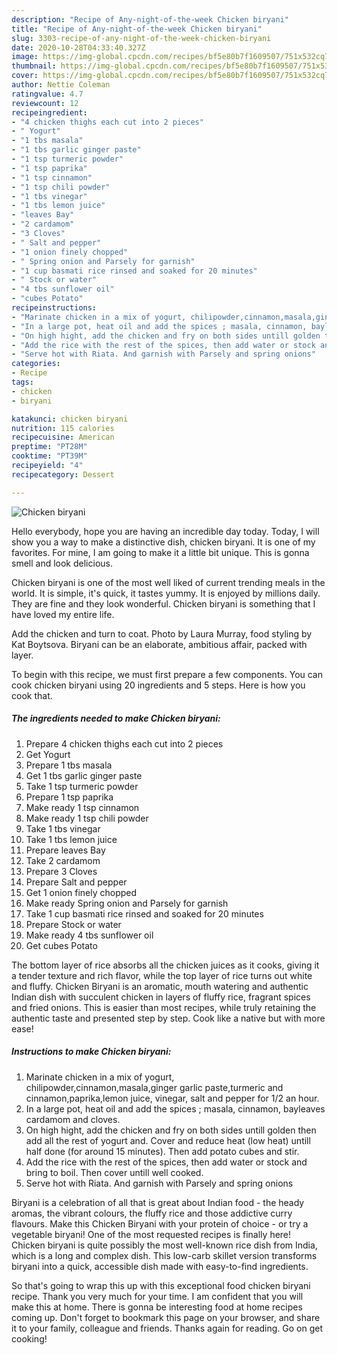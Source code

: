 ```yaml
---
description: "Recipe of Any-night-of-the-week Chicken biryani"
title: "Recipe of Any-night-of-the-week Chicken biryani"
slug: 3303-recipe-of-any-night-of-the-week-chicken-biryani
date: 2020-10-28T04:33:40.327Z
image: https://img-global.cpcdn.com/recipes/bf5e80b7f1609507/751x532cq70/chicken-biryani-recipe-main-photo.jpg
thumbnail: https://img-global.cpcdn.com/recipes/bf5e80b7f1609507/751x532cq70/chicken-biryani-recipe-main-photo.jpg
cover: https://img-global.cpcdn.com/recipes/bf5e80b7f1609507/751x532cq70/chicken-biryani-recipe-main-photo.jpg
author: Nettie Coleman
ratingvalue: 4.7
reviewcount: 12
recipeingredient:
- "4 chicken thighs each cut into 2 pieces"
- " Yogurt"
- "1 tbs masala"
- "1 tbs garlic ginger paste"
- "1 tsp turmeric powder"
- "1 tsp paprika"
- "1 tsp cinnamon"
- "1 tsp chili powder"
- "1 tbs vinegar"
- "1 tbs lemon juice"
- "leaves Bay"
- "2 cardamom"
- "3 Cloves"
- " Salt and pepper"
- "1 onion finely chopped"
- " Spring onion and Parsely for garnish"
- "1 cup basmati rice rinsed and soaked for 20 minutes"
- " Stock or water"
- "4 tbs sunflower oil"
- "cubes Potato"
recipeinstructions:
- "Marinate chicken in a mix of yogurt, chilipowder,cinnamon,masala,ginger garlic paste,turmeric and cinnamon,paprika,lemon juice, vinegar, salt and pepper for 1/2 an hour."
- "In a large pot, heat oil and add the spices ; masala, cinnamon, bayleaves cardamom and cloves."
- "On high hight, add the chicken and fry on both sides untill golden then add all the rest of yogurt and. Cover and reduce heat (low heat) untill half done (for around 15 minutes). Then add potato cubes and stir."
- "Add the rice with the rest of the spices, then add water or stock and bring to boil. Then cover untill well cooked."
- "Serve hot with Riata. And garnish with Parsely and spring onions"
categories:
- Recipe
tags:
- chicken
- biryani

katakunci: chicken biryani 
nutrition: 115 calories
recipecuisine: American
preptime: "PT28M"
cooktime: "PT39M"
recipeyield: "4"
recipecategory: Dessert

---
```



![Chicken biryani](https://img-global.cpcdn.com/recipes/bf5e80b7f1609507/751x532cq70/chicken-biryani-recipe-main-photo.jpg)

Hello everybody, hope you are having an incredible day today. Today, I will show you a way to make a distinctive dish, chicken biryani. It is one of my favorites. For mine, I am going to make it a little bit unique. This is gonna smell and look delicious.

Chicken biryani is one of the most well liked of current trending meals in the world. It is simple, it's quick, it tastes yummy. It is enjoyed by millions daily. They are fine and they look wonderful. Chicken biryani is something that I have loved my entire life.

Add the chicken and turn to coat. Photo by Laura Murray, food styling by Kat Boytsova. Biryani can be an elaborate, ambitious affair, packed with layer.


To begin with this recipe, we must first prepare a few components. You can cook chicken biryani using 20 ingredients and 5 steps. Here is how you cook that.

<!--inarticleads1-->

##### The ingredients needed to make Chicken biryani:

1. Prepare 4 chicken thighs each cut into 2 pieces
1. Get  Yogurt
1. Prepare 1 tbs masala
1. Get 1 tbs garlic ginger paste
1. Take 1 tsp turmeric powder
1. Prepare 1 tsp paprika
1. Make ready 1 tsp cinnamon
1. Make ready 1 tsp chili powder
1. Take 1 tbs vinegar
1. Take 1 tbs lemon juice
1. Prepare leaves Bay
1. Take 2 cardamom
1. Prepare 3 Cloves
1. Prepare  Salt and pepper
1. Get 1 onion finely chopped
1. Make ready  Spring onion and Parsely for garnish
1. Take 1 cup basmati rice rinsed and soaked for 20 minutes
1. Prepare  Stock or water
1. Make ready 4 tbs sunflower oil
1. Get cubes Potato


The bottom layer of rice absorbs all the chicken juices as it cooks, giving it a tender texture and rich flavor, while the top layer of rice turns out white and fluffy. Chicken Biryani is an aromatic, mouth watering and authentic Indian dish with succulent chicken in layers of fluffy rice, fragrant spices and fried onions. This is easier than most recipes, while truly retaining the authentic taste and presented step by step. Cook like a native but with more ease! 

<!--inarticleads2-->

##### Instructions to make Chicken biryani:

1. Marinate chicken in a mix of yogurt, chilipowder,cinnamon,masala,ginger garlic paste,turmeric and cinnamon,paprika,lemon juice, vinegar, salt and pepper for 1/2 an hour.
1. In a large pot, heat oil and add the spices ; masala, cinnamon, bayleaves cardamom and cloves.
1. On high hight, add the chicken and fry on both sides untill golden then add all the rest of yogurt and. Cover and reduce heat (low heat) untill half done (for around 15 minutes). Then add potato cubes and stir.
1. Add the rice with the rest of the spices, then add water or stock and bring to boil. Then cover untill well cooked.
1. Serve hot with Riata. And garnish with Parsely and spring onions


Biryani is a celebration of all that is great about Indian food - the heady aromas, the vibrant colours, the fluffy rice and those addictive curry flavours. Make this Chicken Biryani with your protein of choice - or try a vegetable biryani! One of the most requested recipes is finally here! Chicken biryani is quite possibly the most well-known rice dish from India, which is a long and complex dish. This low-carb skillet version transforms biryani into a quick, accessible dish made with easy-to-find ingredients. 

So that's going to wrap this up with this exceptional food chicken biryani recipe. Thank you very much for your time. I am confident that you will make this at home. There is gonna be interesting food at home recipes coming up. Don't forget to bookmark this page on your browser, and share it to your family, colleague and friends. Thanks again for reading. Go on get cooking!
